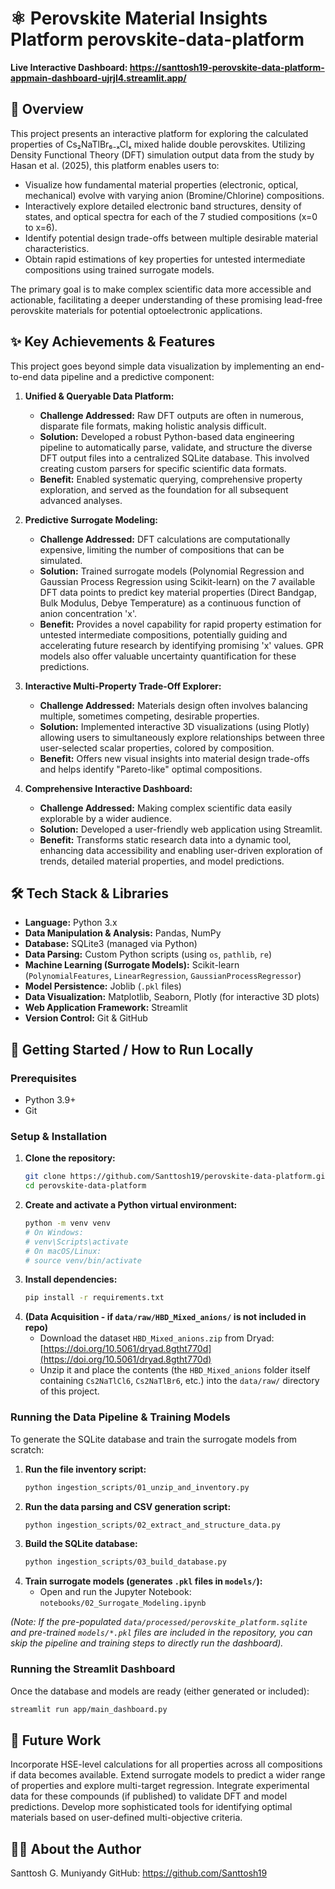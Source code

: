 # ⚛️ Perovskite Material Insights Platform  perovskite-data-platform

**Live Interactive Dashboard: https://santtosh19-perovskite-data-platform-appmain-dashboard-ujrjl4.streamlit.app/** 

## 📖 Overview

This project presents an interactive platform for exploring the calculated properties of Cs₂NaTlBr₆₋ₓClₓ mixed halide double perovskites. Utilizing Density Functional Theory (DFT) simulation output data from the study by Hasan et al. (2025), this platform enables users to:

*   Visualize how fundamental material properties (electronic, optical, mechanical) evolve with varying anion (Bromine/Chlorine) compositions.
*   Interactively explore detailed electronic band structures, density of states, and optical spectra for each of the 7 studied compositions (x=0 to x=6).
*   Identify potential design trade-offs between multiple desirable material characteristics.
*   Obtain rapid estimations of key properties for untested intermediate compositions using trained surrogate models.

The primary goal is to make complex scientific data more accessible and actionable, facilitating a deeper understanding of these promising lead-free perovskite materials for potential optoelectronic applications.

## ✨ Key Achievements & Features

This project goes beyond simple data visualization by implementing an end-to-end data pipeline and a predictive component:

1.  **Unified & Queryable Data Platform:**
    *   **Challenge Addressed:** Raw DFT outputs are often in numerous, disparate file formats, making holistic analysis difficult.
    *   **Solution:** Developed a robust Python-based data engineering pipeline to automatically parse, validate, and structure the diverse DFT output files into a centralized SQLite database. This involved creating custom parsers for specific scientific data formats.
    *   **Benefit:** Enabled systematic querying, comprehensive property exploration, and served as the foundation for all subsequent advanced analyses.

2.  **Predictive Surrogate Modeling:**
    *   **Challenge Addressed:** DFT calculations are computationally expensive, limiting the number of compositions that can be simulated.
    *   **Solution:** Trained surrogate models (Polynomial Regression and Gaussian Process Regression using Scikit-learn) on the 7 available DFT data points to predict key material properties (Direct Bandgap, Bulk Modulus, Debye Temperature) as a continuous function of anion concentration 'x'.
    *   **Benefit:** Provides a novel capability for rapid property estimation for untested intermediate compositions, potentially guiding and accelerating future research by identifying promising 'x' values. GPR models also offer valuable uncertainty quantification for these predictions.

3.  **Interactive Multi-Property Trade-Off Explorer:**
    *   **Challenge Addressed:** Materials design often involves balancing multiple, sometimes competing, desirable properties.
    *   **Solution:** Implemented interactive 3D visualizations (using Plotly) allowing users to simultaneously explore relationships between three user-selected scalar properties, colored by composition.
    *   **Benefit:** Offers new visual insights into material design trade-offs and helps identify "Pareto-like" optimal compositions.

4.  **Comprehensive Interactive Dashboard:**
    *   **Challenge Addressed:** Making complex scientific data easily explorable by a wider audience.
    *   **Solution:** Developed a user-friendly web application using Streamlit.
    *   **Benefit:** Transforms static research data into a dynamic tool, enhancing data accessibility and enabling user-driven exploration of trends, detailed material properties, and model predictions.

## 🛠️ Tech Stack & Libraries

*   **Language:** Python 3.x
*   **Data Manipulation & Analysis:** Pandas, NumPy
*   **Database:** SQLite3 (managed via Python)
*   **Data Parsing:** Custom Python scripts (using `os`, `pathlib`, `re`)
*   **Machine Learning (Surrogate Models):** Scikit-learn (`PolynomialFeatures`, `LinearRegression`, `GaussianProcessRegressor`)
*   **Model Persistence:** Joblib (`.pkl` files)
*   **Data Visualization:** Matplotlib, Seaborn, Plotly (for interactive 3D plots)
*   **Web Application Framework:** Streamlit
*   **Version Control:** Git & GitHub


## 🚀 Getting Started / How to Run Locally

### Prerequisites
*   Python 3.9+
*   Git

### Setup & Installation
1.  **Clone the repository:**
    ```bash
    git clone https://github.com/Santtosh19/perovskite-data-platform.git
    cd perovskite-data-platform
    ```
2.  **Create and activate a Python virtual environment:**
    ```bash
    python -m venv venv
    # On Windows:
    # venv\Scripts\activate
    # On macOS/Linux:
    # source venv/bin/activate
    ```
3.  **Install dependencies:**
    ```bash
    pip install -r requirements.txt
    ```
4.  **(Data Acquisition - if `data/raw/HBD_Mixed_anions/` is not included in repo)**
    *   Download the dataset `HBD_Mixed_anions.zip` from Dryad: [https://doi.org/10.5061/dryad.8gtht770d](https://doi.org/10.5061/dryad.8gtht770d)
    *   Unzip it and place the contents (the `HBD_Mixed_anions` folder itself containing `Cs2NaTlCl6`, `Cs2NaTlBr6`, etc.) into the `data/raw/` directory of this project.

### Running the Data Pipeline & Training Models
To generate the SQLite database and train the surrogate models from scratch:

1.  **Run the file inventory script:**
    ```bash
    python ingestion_scripts/01_unzip_and_inventory.py
    ```
2.  **Run the data parsing and CSV generation script:**
    ```bash
    python ingestion_scripts/02_extract_and_structure_data.py
    ```
3.  **Build the SQLite database:**
    ```bash
    python ingestion_scripts/03_build_database.py
    ```
4.  **Train surrogate models (generates `.pkl` files in `models/`):**
    *   Open and run the Jupyter Notebook: `notebooks/02_Surrogate_Modeling.ipynb`

*(Note: If the pre-populated `data/processed/perovskite_platform.sqlite` and pre-trained `models/*.pkl` files are included in the repository, you can skip the pipeline and training steps to directly run the dashboard).*

### Running the Streamlit Dashboard
Once the database and models are ready (either generated or included):
```bash
streamlit run app/main_dashboard.py
```

## 🔮 Future Work
Incorporate HSE-level calculations for all properties across all compositions if data becomes available.
Extend surrogate models to predict a wider range of properties and explore multi-target regression.
Integrate experimental data for these compounds (if published) to validate DFT and model predictions.
Develop more sophisticated tools for identifying optimal materials based on user-defined multi-objective criteria.

## 👨‍💻 About the Author
Santtosh G. Muniyandy
GitHub: https://github.com/Santtosh19
